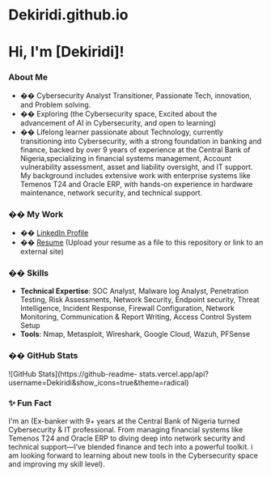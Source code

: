# Dekiridi.github.io
# Hi, I&#39;m [Dekiridi]!
### About Me
- ��️ Cybersecurity Analyst Transitioner, Passionate Tech, innovation, and Problem solving.
- �� Exploring  (the Cybersecurity space, Excited about the advancement of AI in Cybersecurity,
and open to learning)
- �� Lifelong learner passionate about Technology, currently transitioning into Cybersecurity, with a strong foundation in banking and finance, backed by over 9 years of experience at the Central Bank of Nigeria,specializing in financial systems management, Account vulnerability assessment, asset and liability oversight, and IT support. My background includes extensive work with enterprise systems like Temenos T24 and Oracle ERP, with hands-on experience in hardware maintenance, network security, and technical support.
### �� My Work
- �� [LinkedIn Profile](https://linkedin.com/in/kiridi-david)
- �� [Resume](#) (Upload your resume as a file to this repository or link to
an external site)
### ��️ Skills
- **Technical Expertise**: SOC Analyst, Malware log Analyst, Penetration Testing,
Risk Assessments, Network Security, Endpoint security, Threat Intelligence, Incident Response,
Firewall Configuration, Network Monitoring, Communication & Report Writing, Access Control System Setup
- **Tools**: Nmap, Metasploit, Wireshark, Google Cloud, Wazuh, PFSense
### �� GitHub Stats
![GitHub Stats](https://github-readme-
stats.vercel.app/api?username=Dekiridi&amp;show_icons=true&amp;theme=radical)
### ✨ Fun Fact
I&#39;m an (Ex-banker with 9+ years at the Central Bank of Nigeria turned Cybersecurity & IT professional. From managing financial systems like Temenos T24 and Oracle ERP to diving deep into network security and technical support—I’ve blended finance and tech into a powerful toolkit. i am looking forward to learning about new tools in the Cybersecurity space and improving my skill level).
